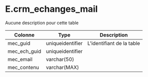 # E.crm_echanges_mail

Aucune description pour cette table

Colonne|Type|Description
---|---|---
mec_guid|uniqueidentifier|L'identifiant de la table 
mec_ech_guid|uniqueidentifier|
mec_email|varchar(50)|
mec_contenu|varchar(MAX)|
